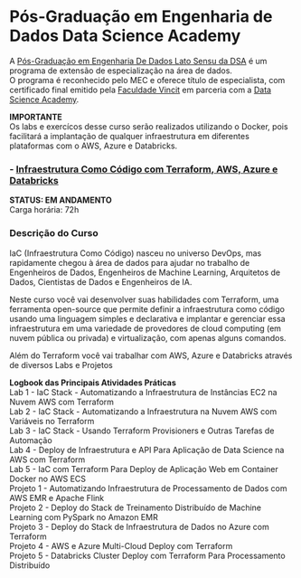 # Pós-Graduação em Engenharia de Dados Data Science Academy


A [Pós-Graduação em Engenharia De Dados Lato Sensu da DSA](https://www.datascienceacademy.com.br/bundle/pos-graduacao-em-engenharia-de-dados) é um programa de extensão de especialização na área de dados. \
O programa é reconhecido pelo MEC e oferece título de especialista, com certificado final emitido pela [Faculdade Vincit](https://www.faculdadevincit.edu.br/) em parceria com a [Data Science Academy](https://www.datascienceacademy.com.br/home).

__IMPORTANTE__ \
Os labs e exercícos desse curso serão realizados utilizando o Docker, pois facilitará a implantação de qualquer infraestrutura em diferentes plataformas com o AWS, Azure e Databricks.

### - [Infraestrutura Como Código com Terraform, AWS, Azure e Databricks](https://www.datascienceacademy.com.br/course/infraestrutura-como-codigo-com-terraform-aws-azure-e-databricks) 
__STATUS: EM ANDAMENTO__ \
Carga horária: 72h

### __Descrição do Curso__ 
IaC (Infraestrutura Como Código) nasceu no universo DevOps, mas rapidamente chegou à área de dados para ajudar no trabalho de Engenheiros de Dados, Engenheiros de Machine Learning, Arquitetos de Dados, Cientistas de Dados e Engenheiros de IA.

Neste curso você vai desenvolver suas habilidades com Terraform, uma ferramenta open-source que permite definir a infraestrutura como código usando uma linguagem simples e declarativa e implantar e gerenciar essa infraestrutura em uma variedade de provedores de cloud computing (em nuvem pública ou privada) e virtualização, com apenas alguns comandos.

Além do Terraform você vai trabalhar com AWS, Azure e Databricks através de diversos Labs e Projetos


__Logbook das Principais Atividades Práticas__ \
Lab 1 - IaC Stack - Automatizando a Infraestrutura de Instâncias EC2 na Nuvem AWS com Terraform \
Lab 2 - IaC Stack - Automatizando a Infraestrutura na Nuvem AWS com Variáveis no Terraform \
Lab 3 - IaC Stack - Usando Terraform Provisioners e Outras Tarefas de Automação \
Lab 4 - Deploy de Infraestrutura e API Para Aplicação de Data Science na AWS com Terraform \
Lab 5 - IaC com Terraform Para Deploy de Aplicação Web em Container Docker no AWS ECS \
Projeto 1 - Automatizando Infraestrutura de Processamento de Dados com AWS EMR e Apache Flink \
Projeto 2 - Deploy do Stack de Treinamento Distribuído de Machine Learning com PySpark no Amazon EMR \
Projeto 3 - Deploy do Stack de Infraestrutura de Dados no Azure com Terraform \
Projeto 4 - AWS e Azure Multi-Cloud Deploy com Terraform \
Projeto 5 - Databricks Cluster Deploy com Terraform Para Processamento Distribuído